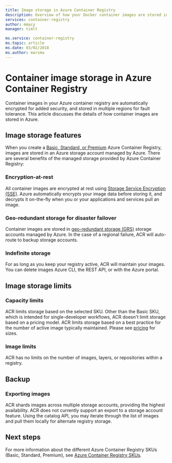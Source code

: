 ```yaml
---
title: Image storage in Azure Container Registry
description: Overview of how your Docker container images are stored in Azure Container Registry.
services: container-registry
author: mmacy
manager: timlt

ms.service: container-registry
ms.topic: article
ms.date: 03/02/2018
ms.author: marsma
---
```


# Container image storage in Azure Container Registry

Container images in your Azure container registry are automatically encrypted for added security, and stored in multiple regions for fault tolerance. This article discusses the details of how container images are stored in Azure.

## Image storage features

When you create a [Basic, Standard, or Premium](container-registry-skus.md) Azure Container Registry, images are stored in an Azure storage account managed by Azure. There are several benefits of the managed storage provided by Azure Container Registry:

### Encryption-at-rest

All container images are encrypted at rest using [Storage Service Encryption (SSE)](../storage/common/storage-service-encryption.md). Azure automatically encrypts your image data before storing it, and decrypts it on-the-fly when you or your applications and services pull an image.

### Geo-redundant storage for disaster failover

Container images are stored in [geo-redundant storage (GRS)](../storage/common/storage-redundancy#geo-redundant-storage) storage accounts managed by Azure. In the case of a regional failure, ACR will auto-route to backup storage accounts.

### Indefinite storage

For as long as you keep your registry active, ACR will maintain your images. You can delete images Azure CLI, the REST API, or with the Azure portal.

## Image storage limits

### Capacity limits

ACR limits storage based on the selected SKU. Other than the Basic SKU, which is intended for single-developer workflows, ACR doesn't limit storage based on a pricing model. ACR limits storage based on a best practice for the number of active image typically maintained. Please see [pricing](http://aka.ms/acr/pricing) for sizes.

### Image limits

ACR has no limits on the number of images, layers, or repositories within a registry.

## Backup

### Exporting images

 ACR shards images across multiple storage accounts, providing the highest availability. ACR does not currently support an export to a storage account feature. Using the catalog API, you may iterate through the list of images and pull them locally for alternate registry storage.

## Next steps

For more information about the different Azure Container Registry SKUs (Basic, Standard, Premium), see [Azure Container Registry SKUs](container-registry-skus.md).

<!-- IMAGES -->

<!-- LINKS - External -->

<!-- LINKS - Internal -->

